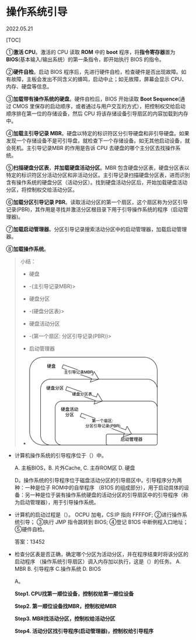 # 操作系统引导
2022.05.21

[TOC]

①**激活 CPU**。激活的 CPU 读取 **ROM** 中的 **boot** 程序，将**指令寄存器**置为 **BIOS**(基本输入/输出系统）的第一条指令，即开始执行 BIOS 的指令。

②**硬件自检**。启动 BIOS 程序后，先进行硬件自检，检查硬件是否出现故障。如有故障，主板会发出不同含义的蜂鸣，启动中止；如无故障，屏幕会显示 CPU、内存、硬盘等信息。

③**加载带有操作系统的硬盘**。硬件自检后，BIOS 开始读取 **Boot Sequence**(通过 CMOS 里保存的启动顺序，或者通过与用户交互的方式），把控制权交给启动顺序排在第一位的存储设备，然后 CPU 将该存储设备引导扇区的内容加载到内存中。

④**加载主引导记录 MBR**。硬盘以特定的标识符区分引导硬盘和非引导硬盘。如果发现一个存储设备不是可引导盘，就检查下一个存储设备。如无其他启动设备，就会死机。主引导记录MBR 的作用是告诉 CPU 去硬盘的哪个主分区去找操作系统。

⑤**扫描硬盘分区表**，**并加载硬盘活动分区**。MBR 包含硬盘分区表，硬盘分区表以特定的标识符区分活动分区和非活动分区。主引导记录扫描硬盘分区表，进而识別含有操作系统的硬盘分区（活动分区）。找到硬盘活动分区后，开始加载硬盘活动分区，将控制权交给活动分区。

⑥**加载分区引导记录 PBR**。读取活动分区的第一个扇区，这个扇区称为分区引导记录(PBR)，其作用是寻找并激活分区根目录下用于引导操作系统的程序（启动管理器)。

⑦**加载启动管理器**。分区引导记录搜索活动分区中的启动管理器，加载启动管理器。

⑧**加载操作系统**。

> 小结：
>
> * 硬盘
>
> * -(主引导记录MBR)> 
>
> * 硬盘分区
>
> * -(硬盘分区表)> 
>
> * 硬盘活动分区
>
> * -(第一个扇区: 分区引导记录(PBR))> 
>
> * 启动管理器
> * ![img](./resources/操作系统引导.png)

* 计算机操作系统的引导程序位于（）中。

  A. 主板BIOS，B. 片外Cache, C. 主存ROM区 D. 硬盘

  D。操作系统的引导程序位于磁盘活动分区的引导扇区中。引导程序分为两种：一种是位子 ROM中的自举程序 （B1OS 的组成部分），用于启动具体的设备：另一种是位于装有操作系统硬盘的活动分区的引导扇区中的引导程序（称为启动管理器），用于引导操作系统。

* 计算机的启动过程是（）。 OCPU 加电，CS:IP 指向 FFFFOF; ②进行操作系统引导；
  ③执行 JMP 指令跳转到 BIOS; ④登记 B1OS 中断例程入口地址；⑤硬件自检。

  答案：13452

* 检查分区表是否正确，确定哪个分区为活动分区，并在程序结束时将该分区的启动程序
  （操作系统引导扇区）调入内存加以执行，这是（）的任务。
  A. MBR
  B. 引导程序
  C.操作系统
  D. BIOS

  A。

  **Step1. CPU找第一顺位设备，控制权给第一顺位设备**

  **Step2. 第一顺位设备找MBR，控制权给MBR**

  **Step3. MBR找活动分区，控制权给活动分区**

  **Step4. 活动分区找引导程序(启动管理器)，控制权给引导程序**